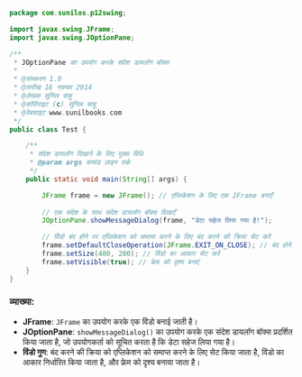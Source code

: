 
```java
package com.sunilos.p12swing;

import javax.swing.JFrame;
import javax.swing.JOptionPane;

/**
 * JOptionPane का उपयोग करके संदेश डायलॉग बॉक्स
 * 
 * @संस्करण 1.0
 * @तारीख 16 नवम्बर 2014
 * @लेखक सुनिल साहू
 * @कॉपीराइट (c) सुनिल साहू
 * @वेबसाइट www.sunilbooks.com
 */
public class Test {

    /**
     * संदेश डायलॉग दिखाने के लिए मुख्य विधि
     * @param args कमांड लाइन तर्क
     */
    public static void main(String[] args) {

        JFrame frame = new JFrame(); // एप्लिकेशन के लिए एक JFrame बनाएँ
        
        // एक संदेश के साथ संदेश डायलॉग बॉक्स दिखाएँ
        JOptionPane.showMessageDialog(frame, "डेटा सहेज लिया गया है!");

        // विंडो बंद होने पर एप्लिकेशन को समाप्त करने के लिए बंद करने की क्रिया सेट करें
        frame.setDefaultCloseOperation(JFrame.EXIT_ON_CLOSE); // बंद होने पर समाप्त करें
        frame.setSize(400, 200); // विंडो का आकार सेट करें
        frame.setVisible(true); // फ्रेम को दृश्य बनाएं
    }
}
```

### व्याख्या:
- **JFrame**: `JFrame` का उपयोग करके एक विंडो बनाई जाती है।
- **JOptionPane**: `showMessageDialog()` का उपयोग करके एक संदेश डायलॉग बॉक्स प्रदर्शित किया जाता है, जो उपयोगकर्ता को सूचित करता है कि डेटा सहेज लिया गया है।
- **विंडो गुण**: बंद करने की क्रिया को एप्लिकेशन को समाप्त करने के लिए सेट किया जाता है, विंडो का आकार निर्धारित किया जाता है, और फ्रेम को दृश्य बनाया जाता है।
